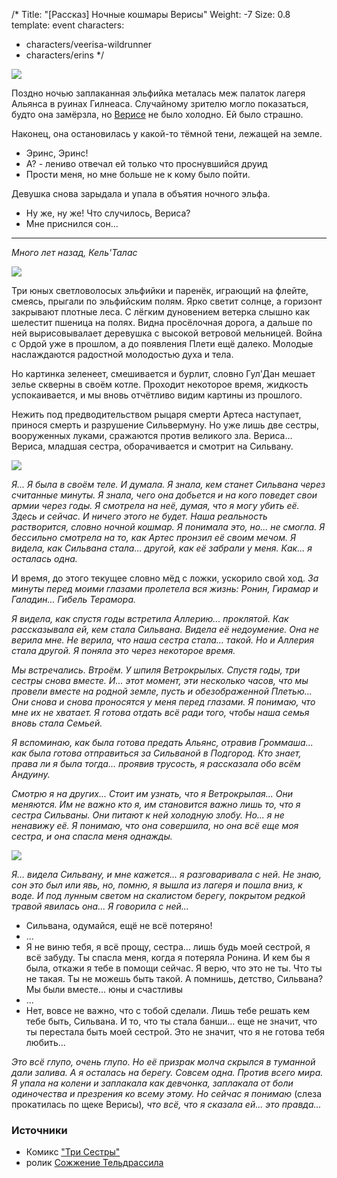 /*
Title: "[Рассказ] Ночные кошмары Верисы"
Weight: -7
Size: 0.8
template: event
characters:
- characters/veerisa-wildrunner
- characters/erins
*/

![](https://i.postimg.cc/kMbMLcv7/image.png)

Поздно ночью заплаканная эльфийка металась меж палаток лагеря Альянса в руинах Гилнеаса. Случайному зрителю могло показаться, будто она замёрзла, но [Верисе](/characters/veerisa-wildrunner) не было холодно. Ей было страшно.

Наконец, она остановилась у какой-то тёмной тени, лежащей на земле.

- Эринс, Эринс!
- А? - лениво отвечал ей только что проснувшийся друид
- Прости меня, но мне больше не к кому было пойти.

Девушка снова зарыдала и упала в объятия ночного эльфа.

- Ну же, ну же! Что случилось, Вериса?
- Мне приснился сон...

---

*Много лет назад, Кель'Талас*

![](https://i.postimg.cc/FHJxLwj2/image.png)

Три юных светловолосых эльфийки и паренёк, играющий на флейте, смеясь, прыгали по эльфийским полям. Ярко светит солнце, а горизонт закрывают плотные леса. С лёгким дуновением ветерка слышно как шелестит пшеница на полях. Видна просёлочная дорога, а дальше по ней вырисовывалает деревушка с высокой ветровой мельницей. Война с Ордой уже в прошлом, а до появления Плети ещё далеко. Молодые наслаждаются радостной молодостью духа и тела.

Но картинка зеленеет, смешивается и бурлит, словно Гул'Дан мешает зелье скверны в своём котле. Проходит некоторое время, жидкость успокаивается, и мы вновь отчётливо видим картины из прошлого.

Нежить под предводительством рыцаря смерти Артеса наступает, принося смерть и разрушение Сильвермуну. Но уже лишь две сестры, вооруженных луками, сражаются против великого зла. Вериса... Вериса, младшая сестра, оборачивается и смотрит на Сильвану.

![](https://i.postimg.cc/NMQ8ZMWc/image.png)

*Я... Я была в своём теле. И думала. Я знала, кем станет Сильвана через считанные минуты. Я знала, чего она добьется и на кого поведет свои армии через годы. Я смотрела на неё, думая, что я могу убить её. Здесь и сейчас. И ничего этого не будет. Наша реальность растворится, словно ночной кошмар. Я понимала это, но... не смогла. Я бессильно смотрела на то, как Артес пронзил её своим мечом. Я видела, как Сильвана стала... другой, как её забрали у меня. Как... я осталась одна.*

И время, до этого текущее словно мёд с ложки, ускорило свой ход. *За минуты перед моими глазами пролетела вся жизнь: Ронин, Гирамар и Галадин... Гибель Терамора.*

*Я видела, как спустя годы встретила Аллерию... проклятой. Как рассказывала ей, кем стала Сильвана. Видела её недоумение. Она не верила мне. Не верила, что наша сестра стала... такой. Но и Аллерия стала другой. Я поняла это через некоторое время.*

*Мы встречались. Втроём. У шпиля Ветрокрылых. Спустя годы, три сестры снова вместе. И... этот момент, эти несколько часов, что мы провели вместе на родной земле, пусть и обезображенной Плетью... Они снова и снова проносятся у меня перед глазами. Я понимаю, что мне их не хватает. Я готова отдать всё ради того, чтобы наша семья вновь стала Семьей.*

*Я вспоминаю, как была готова предать Альянс, отравив Громмаша... как была готова отправиться за Сильваной в Подгород. Кто знает, права ли я была тогда... проявив трусость, я рассказала обо всём Андуину.*

*Смотрю я на других... Стоит им узнать, что я Ветрокрылая... Они меняются. Им не важно кто я, им становится важно лишь то, что я сестра Сильваны. Они питают к ней холодную злобу. Но... я не ненавижу её. Я понимаю, что она совершила, но она всё еще моя сестра, и она спасла меня однажды.*

![](https://i.postimg.cc/tR2DQ3qm/worldofwarcraftsylvanas-1565565617862-6056.jpg)

*Я... видела Сильвану, и мне кажется... я разговаривала с ней. Не знаю, сон это был или явь, но, помню, я вышла из лагеря и пошла вниз, к воде. И под лунным светом на скалистом берегу, покрытом редкой травой явилась она... Я говорила с ней...*

- Сильвана, одумайся, ещё не всё потеряно!
- ...
- Я не виню тебя, я всё прощу, сестра... лишь будь моей сестрой, я всё забуду. Ты спасла меня, когда я потеряла Ронина. И кем бы я была, откажи я тебе в помощи сейчас. Я верю, что это не ты. Что ты не такая. Ты не можешь быть такой. А помнишь, детство, Сильвана? Мы были вместе... юны и счастливы
- ...
- Нет, вовсе не важно, что с тобой сделали. Лишь тебе решать кем тебе быть, Сильвана. И то, что ты стала банши... еще не значит, что ты перестала быть моей сестрой. Это не значит, что я не готова тебя любить...

*Это всё глупо, очень глупо. Но её призрак молча скрылся в туманной дали залива. А я осталась на берегу. Совсем одна. Против всего мира. Я упала на колени и заплакала как девчонка, заплакала от боли одиночества и презрения ко всему этому. Но сейчас я понимаю* (слеза прокатилась по щеке Верисы)*, что всё, что я сказала ей... это правда...*


### Источники
- Комикс ["Три Сестры"](http://assets.worldofwarcraft.com/expansion-8.0/comics/windrunner-6R2rvc3JU9WzSczV/WoW_003_ThreeSisters_ruRU.pdf)
- ролик [Сожжение Тельдрассила](https://www.youtube.com/watch?v=GNkt3rb1pCk)